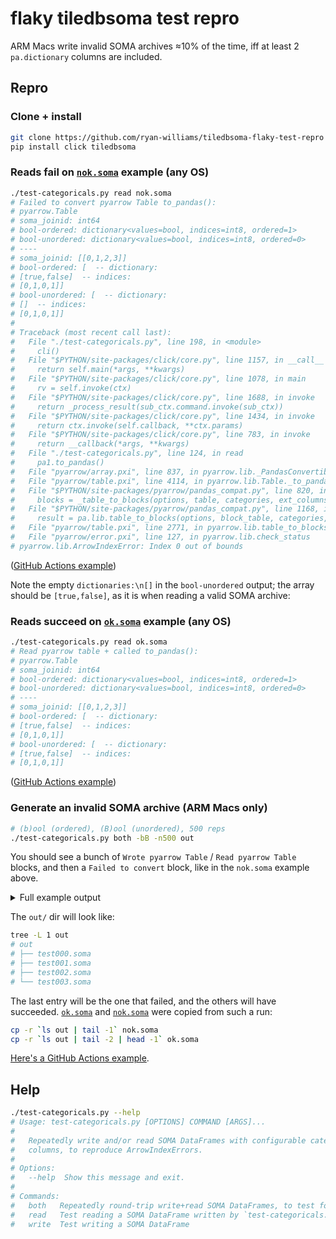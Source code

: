 # flaky tiledbsoma test repro
ARM Macs write invalid SOMA archives ≈10% of the time, iff at least 2 `pa.dictionary` columns are included.

## Repro

### Clone + install
```bash
git clone https://github.com/ryan-williams/tiledbsoma-flaky-test-repro && cd tiledbsoma-flaky-test-repro
pip install click tiledbsoma
```

### Reads fail on [`nok.soma`] example (any OS)
```bash
./test-categoricals.py read nok.soma
# Failed to convert pyarrow Table to_pandas():
# pyarrow.Table
# soma_joinid: int64
# bool-ordered: dictionary<values=bool, indices=int8, ordered=1>
# bool-unordered: dictionary<values=bool, indices=int8, ordered=0>
# ----
# soma_joinid: [[0,1,2,3]]
# bool-ordered: [  -- dictionary:
# [true,false]  -- indices:
# [0,1,0,1]]
# bool-unordered: [  -- dictionary:
# []  -- indices:
# [0,1,0,1]]
#
# Traceback (most recent call last):
#   File "./test-categoricals.py", line 198, in <module>
#     cli()
#   File "$PYTHON/site-packages/click/core.py", line 1157, in __call__
#     return self.main(*args, **kwargs)
#   File "$PYTHON/site-packages/click/core.py", line 1078, in main
#     rv = self.invoke(ctx)
#   File "$PYTHON/site-packages/click/core.py", line 1688, in invoke
#     return _process_result(sub_ctx.command.invoke(sub_ctx))
#   File "$PYTHON/site-packages/click/core.py", line 1434, in invoke
#     return ctx.invoke(self.callback, **ctx.params)
#   File "$PYTHON/site-packages/click/core.py", line 783, in invoke
#     return __callback(*args, **kwargs)
#   File "./test-categoricals.py", line 124, in read
#     pa1.to_pandas()
#   File "pyarrow/array.pxi", line 837, in pyarrow.lib._PandasConvertible.to_pandas
#   File "pyarrow/table.pxi", line 4114, in pyarrow.lib.Table._to_pandas
#   File "$PYTHON/site-packages/pyarrow/pandas_compat.py", line 820, in table_to_blockmanager
#     blocks = _table_to_blocks(options, table, categories, ext_columns_dtypes)
#   File "$PYTHON/site-packages/pyarrow/pandas_compat.py", line 1168, in _table_to_blocks
#     result = pa.lib.table_to_blocks(options, block_table, categories,
#   File "pyarrow/table.pxi", line 2771, in pyarrow.lib.table_to_blocks
#   File "pyarrow/error.pxi", line 127, in pyarrow.lib.check_status
# pyarrow.lib.ArrowIndexError: Index 0 out of bounds
```

([GitHub Actions example][GHA nok])

Note the empty `dictionaries:\n[]` in the `bool-unordered` output; the array should be `[true,false]`, as it is when reading a valid SOMA archive:

### Reads succeed on [`ok.soma`] example (any OS)
```bash
./test-categoricals.py read ok.soma
# Read pyarrow table + called to_pandas():
# pyarrow.Table
# soma_joinid: int64
# bool-ordered: dictionary<values=bool, indices=int8, ordered=1>
# bool-unordered: dictionary<values=bool, indices=int8, ordered=0>
# ----
# soma_joinid: [[0,1,2,3]]
# bool-ordered: [  -- dictionary:
# [true,false]  -- indices:
# [0,1,0,1]]
# bool-unordered: [  -- dictionary:
# [true,false]  -- indices:
# [0,1,0,1]]
```

([GitHub Actions example][GHA ok])

### Generate an invalid SOMA archive (ARM Macs only)
```bash
# (b)ool (ordered), (B)ool (unordered), 500 reps
./test-categoricals.py both -bB -n500 out
```

You should see a bunch of `Wrote pyarrow Table` / `Read pyarrow Table` blocks, and then a `Failed to convert` block, like in the `nok.soma` example above.

<details><summary>Full example output</summary>

```
Wrote pyarrow Table pyarrow.Table
soma_joinid: int64
bool-ordered: dictionary<values=bool, indices=int8, ordered=1>
bool-unordered: dictionary<values=bool, indices=int8, ordered=0>
----
soma_joinid: [[0,1,2,3]]
bool-ordered: [  -- dictionary:
[true,false]  -- indices:
[0,1,0,1]]
bool-unordered: [  -- dictionary:
[true,false]  -- indices:
[0,1,0,1]]

Read pyarrow table + called to_pandas():
pyarrow.Table
soma_joinid: int64
bool-ordered: dictionary<values=bool, indices=int8, ordered=1>
bool-unordered: dictionary<values=bool, indices=int8, ordered=0>
----
soma_joinid: [[0,1,2,3]]
bool-ordered: [  -- dictionary:
[true,false]  -- indices:
[0,1,0,1]]
bool-unordered: [  -- dictionary:
[true,false]  -- indices:
[0,1,0,1]]

Wrote pyarrow Table pyarrow.Table
soma_joinid: int64
bool-ordered: dictionary<values=bool, indices=int8, ordered=1>
bool-unordered: dictionary<values=bool, indices=int8, ordered=0>
----
soma_joinid: [[0,1,2,3]]
bool-ordered: [  -- dictionary:
[true,false]  -- indices:
[0,1,0,1]]
bool-unordered: [  -- dictionary:
[true,false]  -- indices:
[0,1,0,1]]

Read pyarrow table + called to_pandas():
pyarrow.Table
soma_joinid: int64
bool-ordered: dictionary<values=bool, indices=int8, ordered=1>
bool-unordered: dictionary<values=bool, indices=int8, ordered=0>
----
soma_joinid: [[0,1,2,3]]
bool-ordered: [  -- dictionary:
[true,false]  -- indices:
[0,1,0,1]]
bool-unordered: [  -- dictionary:
[true,false]  -- indices:
[0,1,0,1]]

Wrote pyarrow Table pyarrow.Table
soma_joinid: int64
bool-ordered: dictionary<values=bool, indices=int8, ordered=1>
bool-unordered: dictionary<values=bool, indices=int8, ordered=0>
----
soma_joinid: [[0,1,2,3]]
bool-ordered: [  -- dictionary:
[true,false]  -- indices:
[0,1,0,1]]
bool-unordered: [  -- dictionary:
[true,false]  -- indices:
[0,1,0,1]]

Read pyarrow table + called to_pandas():
pyarrow.Table
soma_joinid: int64
bool-ordered: dictionary<values=bool, indices=int8, ordered=1>
bool-unordered: dictionary<values=bool, indices=int8, ordered=0>
----
soma_joinid: [[0,1,2,3]]
bool-ordered: [  -- dictionary:
[true,false]  -- indices:
[0,1,0,1]]
bool-unordered: [  -- dictionary:
[true,false]  -- indices:
[0,1,0,1]]

Wrote pyarrow Table pyarrow.Table
soma_joinid: int64
bool-ordered: dictionary<values=bool, indices=int8, ordered=1>
bool-unordered: dictionary<values=bool, indices=int8, ordered=0>
----
soma_joinid: [[0,1,2,3]]
bool-ordered: [  -- dictionary:
[true,false]  -- indices:
[0,1,0,1]]
bool-unordered: [  -- dictionary:
[true,false]  -- indices:
[0,1,0,1]]

Failed to convert pyarrow Table to_pandas():
pyarrow.Table
soma_joinid: int64
bool-ordered: dictionary<values=bool, indices=int8, ordered=1>
bool-unordered: dictionary<values=bool, indices=int8, ordered=0>
----
soma_joinid: [[0,1,2,3]]
bool-ordered: [  -- dictionary:
[true,false]  -- indices:
[0,1,0,1]]
bool-unordered: [  -- dictionary:
[]  -- indices:
[0,1,0,1]]


Error on attempt 4: Index 0 out of bounds
Traceback (most recent call last):
  File "./test-categoricals.py", line 192, in <module>
    cli()
  File "$PYTHON/site-packages/click/core.py", line 1157, in __call__
    return self.main(*args, **kwargs)
  File "$PYTHON/site-packages/click/core.py", line 1078, in main
    rv = self.invoke(ctx)
  File "$PYTHON/site-packages/click/core.py", line 1688, in invoke
    return _process_result(sub_ctx.command.invoke(sub_ctx))
  File "$PYTHON/site-packages/click/core.py", line 1434, in invoke
    return ctx.invoke(self.callback, **ctx.params)
  File "$PYTHON/site-packages/click/core.py", line 783, in invoke
    return __callback(*args, **kwargs)
  File "./test-categoricals.py", line 184, in both
    call(read, kwargs, path=out_path)
  File "./test-categoricals.py", line 153, in call
    return fn(
  File "./test-categoricals.py", line 125, in read
    pa1.to_pandas()
  File "pyarrow/array.pxi", line 837, in pyarrow.lib._PandasConvertible.to_pandas
  File "pyarrow/table.pxi", line 4114, in pyarrow.lib.Table._to_pandas
  File "$PYTHON/site-packages/pyarrow/pandas_compat.py", line 820, in table_to_blockmanager
    blocks = _table_to_blocks(options, table, categories, ext_columns_dtypes)
  File "$PYTHON/site-packages/pyarrow/pandas_compat.py", line 1168, in _table_to_blocks
    result = pa.lib.table_to_blocks(options, block_table, categories,
  File "pyarrow/table.pxi", line 2771, in pyarrow.lib.table_to_blocks
  File "pyarrow/error.pxi", line 127, in pyarrow.lib.check_status
pyarrow.lib.ArrowIndexError: Index 0 out of bounds
```
</details>

The `out/` dir will look like:
```bash
tree -L 1 out
# out
# ├── test000.soma
# ├── test001.soma
# ├── test002.soma
# └── test003.soma
```

The last entry will be the one that failed, and the others will have succeeded. [`ok.soma`] and [`nok.soma`] were copied from such a run:

```bash
cp -r `ls out | tail -1` nok.soma
cp -r `ls out | tail -2 | head -1` ok.soma
```

[Here's a GitHub Actions example][GHA write fail].

## Help
```bash
./test-categoricals.py --help
# Usage: test-categoricals.py [OPTIONS] COMMAND [ARGS]...
#
#   Repeatedly write and/or read SOMA DataFrames with configurable categorical
#   columns, to reproduce ArrowIndexErrors.
#
# Options:
#   --help  Show this message and exit.
#
# Commands:
#   both   Repeatedly round-trip write+read SOMA DataFrames, to test for...
#   read   Test reading a SOMA DataFrame written by `test-categoricals.py...
#   write  Test writing a SOMA DataFrame
```

[GHA failure]: https://github.com/ryan-williams/tiledbsoma-flaky-test-repro/actions/runs/8102760527/job/22145939851#step:8:41
[`arm64`]: https://github.com/ryan-williams/tiledbsoma-flaky-test-repro/actions/runs/8102760527/job/22145939851#step:2:5
[GHA nok]: https://github.com/ryan-williams/tiledbsoma-flaky-test-repro/actions/runs/8114003712/job/22178645697#step:9:1
[GHA ok]: https://github.com/ryan-williams/tiledbsoma-flaky-test-repro/actions/runs/8114003712/job/22178645697#step:8:1
[GHA write fail]: https://github.com/ryan-williams/tiledbsoma-flaky-test-repro/actions/runs/8114425951/job/22180026437#step:8:385
[`ok.soma`]: ./ok.soma
[`nok.soma`]: ./nok.soma
